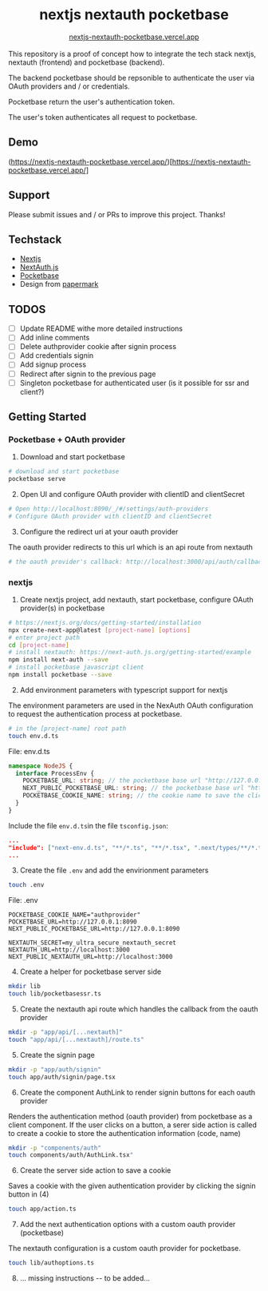 <div align="center">
  <h1 align="center">nextjs nextauth pocketbase</h1>
</div>
<div align="center">
  <a href="https://nextjs-nextauth-pocketbase.vercel.app/">nextjs-nextauth-pocketbase.vercel.app</a>
</div>
<br/>
This repository is a proof of concept how to integrate the tech stack nextjs, nextauth (frontend) and pocketbase (backend).

The backend pocketbase should be repsonible to authenticate the user via OAuth providers and / or credentials.

Pocketbase return the user's authentication token.

The user's token authenticates all request to pocketbase.

## Demo

(https://nextjs-nextauth-pocketbase.vercel.app/)[https://nextjs-nextauth-pocketbase.vercel.app/]

## Support

Please submit issues and / or PRs to improve this project. Thanks!

## Techstack

- [Nextjs](https://nextjs.org/)
- [NextAuth.js](https://next-auth.js.org/)
- [Pocketbase](https://pocketbase.io/)
- Design from [papermark](https://github.com/mfts/papermark?tab=readme-ov-file)

## TODOS

- [ ] Update README withe more detailed instructions
- [ ] Add inline comments
- [ ] Delete authprovider cookie after signin process
- [ ] Add credentials signin
- [ ] Add signup process
- [ ] Redirect after signin to the previous page
- [ ] Singleton pocketbase for authenticated user (is it possible for ssr and client?)

## Getting Started

### Pocketbase + OAuth provider

1. Download and start pocketbase

```bash
# download and start pocketbase
pocketbase serve
```

2. Open UI and configure OAuth provider with clientID and clientSecret

```bash
# Open http://localhost:8090/_/#/settings/auth-providers
# Configure OAuth provider with clientID and clientSecret
````

3. Configure the redirect uri at your oauth provider

The oauth provider redirects to this url which is an api route from nextauth

```bash
# the oauth provider's callback: http://localhost:3000/api/auth/callback/pocketbase
```


### nextjs

1. Create nextjs project, add nextauth, start pocketbase, configure OAuth provider(s) in pocketbase

```bash
# https://nextjs.org/docs/getting-started/installation
npx create-next-app@latest [project-name] [options]
# enter project path
cd [project-name]
# install nextauth: https://next-auth.js.org/getting-started/example
npm install next-auth --save
# install pocketbase javascript client
npm install pocketbase --save
```

2. Add environment parameters with typescript support for nextjs

The environment parameters are used in the NexAuth OAuth configuration to request the authentication process at pocketbase.

```bash
# in the [project-name] root path
touch env.d.ts
```

File: env.d.ts
```typescript
namespace NodeJS {
  interface ProcessEnv {
    POCKETBASE_URL: string; // the pocketbase base url "http://127.0.0.1:8090" (server side)
    NEXT_PUBLIC_POCKETBASE_URL: string; // the pocketbase base url "http://127.0.0.1:8090" (client side)
    POCKETBASE_COOKIE_NAME: string; // the cookie name to save the clicked authprovider at the nextjs signin page (/app/auth/signin/page.tsx)
  }
}
````

Include the file `env.d.ts`in the file `tsconfig.json`:
```json
...
"include": ["next-env.d.ts", "**/*.ts", "**/*.tsx", ".next/types/**/*.ts", "env.d.ts"],
...
```

3. Create the file `.env` and add the envirionment parameters

```bash
touch .env
````

File: .env
```env
POCKETBASE_COOKIE_NAME="authprovider"
POCKETBASE_URL=http://127.0.0.1:8090
NEXT_PUBLIC_POCKETBASE_URL=http://127.0.0.1:8090

NEXTAUTH_SECRET=my_ultra_secure_nextauth_secret
NEXTAUTH_URL=http://localhost:3000
NEXT_PUBLIC_NEXTAUTH_URL=http://localhost:3000
```

4. Create a helper for pocketbase server side

```bash
mkdir lib
touch lib/pocketbasessr.ts
````

5. Create the nextauth api route which handles the callback from the oauth provider

```bash
mkdir -p "app/api/[...nextauth]"
touch "app/api/[...nextauth]/route.ts"
```

5. Create the signin page

```bash
mkdir -p "app/auth/signin"
touch app/auth/signin/page.tsx
```

6. Create the component AuthLink to render signin buttons for each oauth provider

Renders the authentication method (oauth provider) from pocketbase as a client component. If the user clicks on a button, a serer side action is called to create a cookie to store the authentication information (code, name)

```bash
mkdir -p "components/auth"
touch components/auth/AuthLink.tsx"
```

6. Create the server side action to save a cookie

Saves a cookie with the given authentication provider by clicking the signin button in (4)

```bash
touch app/action.ts
````

7. Add the next authentication options with a custom oauth provider (pocketbase)

The nextauth configuration is a custom oauth provider for pocketbase.

```bash
touch lib/authoptions.ts
```

8. ... missing instructions -- to be added...